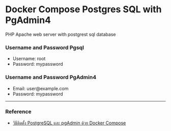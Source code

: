 # Docker Compose Postgres SQL with PgAdmin4
PHP Apache web server with postgrest sql database
<h3>Username and Password Pgsql</h3>
<ul>
  <li>Username: root</li>
  <li>Password: mypassword</li>
</ul>
<h3>Username and Password PgAdmin4</h3>
<ul>
  <li>Email: user@example.com</li>
  <li>Password: mypassword</li>
</ul>
<hr>
<h3>Reference</h3>
<ul>
  <li><a href="https://www.devdit.com/post/4184/%E0%B8%A7%E0%B8%B4%E0%B8%98%E0%B8%B5%E0%B8%95%E0%B8%B4%E0%B8%94%E0%B8%95%E0%B8%B1%E0%B9%89%E0%B8%87-postgresql-%E0%B9%81%E0%B8%A5%E0%B8%B0-pgadmin-%E0%B8%94%E0%B9%89%E0%B8%A7%E0%B8%A2-docker-compose#gsc.tab=0">วิธีติดตั้ง PostgreSQL และ pgAdmin ด้วย Docker Compose</a></li>
</ul>

